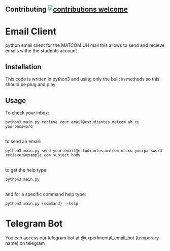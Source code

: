## Contributing [![contributions welcome](https://img.shields.io/badge/contributions-welcome-brightgreen.svg?style=flat)](https://github.com/dwyl/esta/issues)

# Email Client 

python email client for the MATCOM UH mail
this allows to send and recieve emails withe the students account

## Installation 
This code is written in python3 and using only the built in methods so this should be plug and play

## Usage 

To check your inbox:</br>

`python3 main.py recieve your.email@estudiantes.matcom.uh.cu yourpassword`

</br>to send an email:</br>

`python3 main.py send your.email@estudiantes.matcom.uh.cu yourpassword reciever@example.com subject body`

</br>to get the help type:</br>

`python3 main.py`

</br>and for a specific command help type:</br>

`python3 main.py {command} --help`

# Telegram Bot

You can access our telegram bot at @experimental_email_bot (temporary name) on telegram

